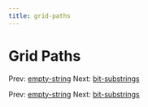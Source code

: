 ```yaml
---
title: grid-paths
---
```




# Grid Paths

Prev: [empty-string](empty-string.md) Next:
[bit-substrings](bit-substrings.md)

Prev: [empty-string](empty-string.md) Next:
[bit-substrings](bit-substrings.md)
